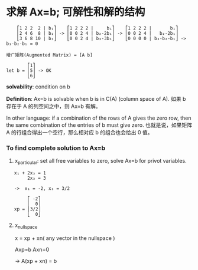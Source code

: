 # 求解 Ax=b; 可解性和解的结构


```
    ⎡1 2 2  2 | b₁⎤    ⎡1 2 2 2 |     b₁⎤    ⎡1 2 2 2 |       b₁⎤
    ⎢2 4 6  8 | b₂⎥ -> ⎢0 0 2 4 | b₂-2b₁⎥ -> ⎢0 0 2 4 |   b₂-2b₁⎥
    ⎣3 6 8 10 | b₃⎦    ⎣0 0 2 4 | b₃-3b₁⎦    ⎣0 0 0 0 | b₃-b₂-b₁⎦ -> b₃-b₂-b₁ = 0

增广矩阵(Augmented Matrix) = [A b]
```
```
        ⎡1⎤
let b = ⎢5⎥ -> OK
        ⎣6⎦
```        
        
**solvability**: condition on b

**Definition**: Ax=b is solvable when b is in C(A) (column space of A). 如果 b 存在于 A 的列空间之中，则 Ax=b 有解。

In other language: if a combination of the rows of A gives the zero row, then the same combination of the entries of b must give zero. 也就是说，如果矩阵 A 的行组合得出一个空行，那么相对应 b 的组合也会给出 0 值。

### To find complete solution to Ax=b

1. x<sub>particular</sub>: set all free variables to zero, solve Ax=b for privot variables.

```
   x₁ + 2x₃ = 1 
        2x₃ = 3
        
   ->  x₁ = -2, x₃ = 3/2
   
        ⎡ -2⎤
        ⎢  0⎥
   x𝗉 = ⎢3/2⎥
        ⎣  0⎦
```

2. x<sub>nullspace</sub>

    x = x𝗉 + x𝗇( any vector in the nullspace )
    
    Ax𝗉=b
    Ax𝗇=0
    
    -> A(x𝗉 + x𝗇) = b
   
